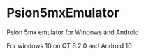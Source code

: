 # Psion5mxEmulator
Psion 5mx emulator for Windows and Android

For windows 10 on QT 6.2.0 and Android 10
